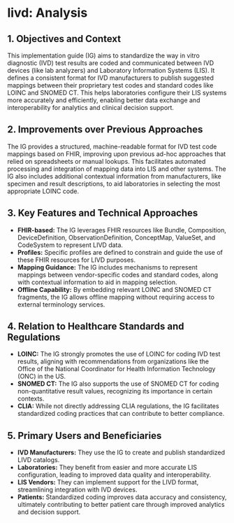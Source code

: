 # livd: Analysis

## 1. Objectives and Context

This implementation guide (IG) aims to standardize the way in vitro diagnostic (IVD) test results are coded and communicated between IVD devices (like lab analyzers) and Laboratory Information Systems (LIS). It defines a consistent format for IVD manufacturers to publish suggested mappings between their proprietary test codes and standard codes like LOINC and SNOMED CT. This helps laboratories configure their LIS systems more accurately and efficiently, enabling better data exchange and interoperability for analytics and clinical decision support.

## 2. Improvements over Previous Approaches

The IG provides a structured, machine-readable format for IVD test code mappings based on FHIR, improving upon previous ad-hoc approaches that relied on spreadsheets or manual lookups. This facilitates automated processing and integration of mapping data into LIS and other systems.  The IG also includes additional contextual information from manufacturers, like specimen and result descriptions, to aid laboratories in selecting the most appropriate LOINC code.

## 3. Key Features and Technical Approaches

- **FHIR-based:** The IG leverages FHIR resources like Bundle, Composition, DeviceDefinition, ObservationDefinition, ConceptMap, ValueSet, and CodeSystem to represent LIVD data.
- **Profiles:**  Specific profiles are defined to constrain and guide the use of these FHIR resources for LIVD purposes.
- **Mapping Guidance:** The IG includes mechanisms to represent mappings between vendor-specific codes and standard codes, along with contextual information to aid in mapping selection.
- **Offline Capability:** By embedding relevant LOINC and SNOMED CT fragments, the IG allows offline mapping without requiring access to external terminology services.

## 4. Relation to Healthcare Standards and Regulations

- **LOINC:** The IG strongly promotes the use of LOINC for coding IVD test results, aligning with recommendations from organizations like the Office of the National Coordinator for Health Information Technology (ONC) in the US.
- **SNOMED CT:** The IG also supports the use of SNOMED CT for coding non-quantitative result values, recognizing its importance in certain contexts.
- **CLIA:** While not directly addressing CLIA regulations, the IG facilitates standardized coding practices that can contribute to better compliance.

## 5. Primary Users and Beneficiaries

- **IVD Manufacturers:** They use the IG to create and publish standardized LIVD catalogs.
- **Laboratories:** They benefit from easier and more accurate LIS configuration, leading to improved data quality and interoperability.
- **LIS Vendors:** They can implement support for the LIVD format, streamlining integration with IVD devices.
- **Patients:**  Standardized coding improves data accuracy and consistency, ultimately contributing to better patient care through improved analytics and decision support.

